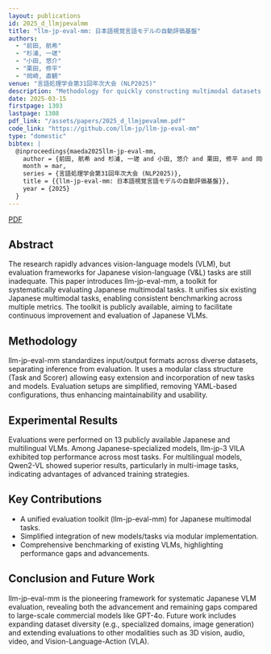 ```yaml
---
layout: publications
id: 2025_d_llmjpevalmm
title: "llm-jp-eval-mm: 日本語視覚言語モデルの自動評価基盤"
authors:
  - "前田, 航希"
  - "杉浦, 一瑳"
  - "小田, 悠介"
  - "栗田, 修平"
  - "岡崎, 直観"
venue: "言語処理学会第31回年次大会 (NLP2025)"
description: "Methodology for quickly constructing multimodal datasets tailored for Japanese vision-language models."
date: 2025-03-15
firstpage: 1303
lastpage: 1308
pdf_link: "/assets/papers/2025_d_llmjpevalmm.pdf"
code_link: "https://github.com/llm-jp/llm-jp-eval-mm"
type: "domestic"
bibtex: |
  @inproceedings{maeda2025llm-jp-eval-mm,
    author = {前田, 航希 and 杉浦, 一瑳 and 小田, 悠介 and 栗田, 修平 and 岡崎, 直観},
    month = mar,
    series = {言語処理学会第31回年次大会 (NLP2025)},
    title = {{llm-jp-eval-mm: 日本語視覚言語モデルの自動評価基盤}},
    year = {2025}
  }
---
```


[PDF](/assets/papers/2025_d_llmjpevalmm.pdf)

## Abstract

The research rapidly advances vision-language models (VLM), but evaluation frameworks for Japanese vision-language (V&L) tasks are still inadequate. This paper introduces llm-jp-eval-mm, a toolkit for systematically evaluating Japanese multimodal tasks. It unifies six existing Japanese multimodal tasks, enabling consistent benchmarking across multiple metrics. The toolkit is publicly available, aiming to facilitate continuous improvement and evaluation of Japanese VLMs.

## Methodology

llm-jp-eval-mm standardizes input/output formats across diverse datasets, separating inference from evaluation. It uses a modular class structure (Task and Scorer) allowing easy extension and incorporation of new tasks and models. Evaluation setups are simplified, removing YAML-based configurations, thus enhancing maintainability and usability.

## Experimental Results

Evaluations were performed on 13 publicly available Japanese and multilingual VLMs. Among Japanese-specialized models, llm-jp-3 VILA exhibited top performance across most tasks. For multilingual models, Qwen2-VL showed superior results, particularly in multi-image tasks, indicating advantages of advanced training strategies.

## Key Contributions

- A unified evaluation toolkit (llm-jp-eval-mm) for Japanese multimodal tasks.
- Simplified integration of new models/tasks via modular implementation.
- Comprehensive benchmarking of existing VLMs, highlighting performance gaps and advancements.

## Conclusion and Future Work

llm-jp-eval-mm is the pioneering framework for systematic Japanese VLM evaluation, revealing both the advancement and remaining gaps compared to large-scale commercial models like GPT-4o. Future work includes expanding dataset diversity (e.g., specialized domains, image generation) and extending evaluations to other modalities such as 3D vision, audio, video, and Vision-Language-Action (VLA).
